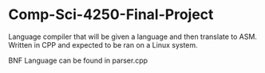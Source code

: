 # Comp-Sci-4250-Final-Project

Language compiler that will be given a language and then translate to ASM. Written in CPP and expected to be ran on a Linux system.

BNF Language can be found in parser.cpp
